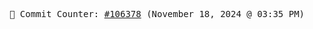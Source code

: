<p align="center">
    <samp>
        📮 Commit Counter: <a href="https://github.com/Javascript-void0/Javascript-void0/commits/main">#106378</a> (November 18, 2024 @ 03:35 PM)
    </samp>
</p>